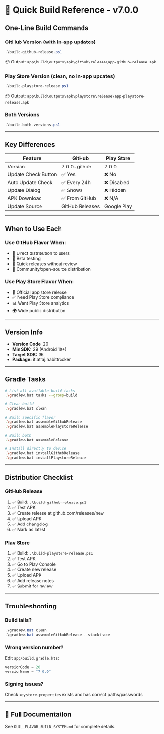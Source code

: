 # 🎯 Quick Build Reference - v7.0.0

## One-Line Build Commands

### GitHub Version (with in-app updates)
```powershell
.\build-github-release.ps1
```
📦 Output: `app\build\outputs\apk\github\release\app-github-release.apk`

### Play Store Version (clean, no in-app updates)
```powershell
.\build-playstore-release.ps1
```
📦 Output: `app\build\outputs\apk\playstore\release\app-playstore-release.apk`

### Both Versions
```powershell
.\build-both-versions.ps1
```

---

## Key Differences

| Feature | GitHub | Play Store |
|---------|--------|------------|
| Version | 7.0.0-github | 7.0.0 |
| Update Check Button | ✅ Yes | ❌ No |
| Auto Update Check | ✅ Every 24h | ❌ Disabled |
| Update Dialog | ✅ Shows | ❌ Hidden |
| APK Download | ✅ From GitHub | ❌ N/A |
| Update Source | GitHub Releases | Google Play |

---

## When to Use Each

### Use GitHub Flavor When:
- 🎯 Direct distribution to users
- 🧪 Beta testing
- 🚀 Quick releases without review
- 👥 Community/open-source distribution

### Use Play Store Flavor When:
- 🏪 Official app store release
- ✅ Need Play Store compliance
- 📊 Want Play Store analytics
- 🌍 Wide public distribution

---

## Version Info
- **Version Code:** 20
- **Min SDK:** 29 (Android 10+)
- **Target SDK:** 36
- **Package:** it.atraj.habittracker

---

## Gradle Tasks

```bash
# List all available build tasks
.\gradlew.bat tasks --group=build

# Clean build
.\gradlew.bat clean

# Build specific flavor
.\gradlew.bat assembleGithubRelease
.\gradlew.bat assemblePlaystoreRelease

# Build both
.\gradlew.bat assembleRelease

# Install directly to device
.\gradlew.bat installGithubRelease
.\gradlew.bat installPlaystoreRelease
```

---

## Distribution Checklist

### GitHub Release
1. ✅ Build: `.\build-github-release.ps1`
2. ✅ Test APK
3. ✅ Create release at github.com/releases/new
4. ✅ Upload APK
5. ✅ Add changelog
6. ✅ Mark as latest

### Play Store
1. ✅ Build: `.\build-playstore-release.ps1`
2. ✅ Test APK
3. ✅ Go to Play Console
4. ✅ Create new release
5. ✅ Upload APK
6. ✅ Add release notes
7. ✅ Submit for review

---

## Troubleshooting

### Build fails?
```powershell
.\gradlew.bat clean
.\gradlew.bat assembleGithubRelease --stacktrace
```

### Wrong version number?
Edit `app/build.gradle.kts`:
```kotlin
versionCode = 20
versionName = "7.0.0"
```

### Signing issues?
Check `keystore.properties` exists and has correct paths/passwords.

---

## 📖 Full Documentation
See `DUAL_FLAVOR_BUILD_SYSTEM.md` for complete details.
